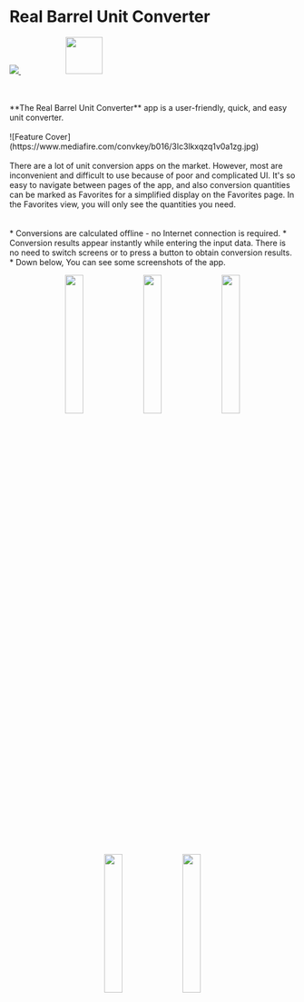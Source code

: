 # Real Barrel Unit Converter
<p class="event_desc">
  <a href="https://iranapps.ir/app/com.realbarrel.unitconverter">
    <img src="https://iranapps.ir/images/header-download-en.png"/>
  </a>
  &nbsp;
  &nbsp;
  &nbsp;
  &nbsp;
  &nbsp;
  &nbsp;
  &nbsp;
  &nbsp;
  &nbsp;
  &nbsp;
  <a href="https://drive.google.com/drive/folders/14aKnQag6UzmkPrW0GecTx3NJ6VUkFQjd?usp=sharing">
    <img src="https://www.mediafire.com/convkey/d9b8/fsxygf0h3529aprzg.jpg" height="65">
  </a>
</p>
</br>
</br>
**The Real Barrel Unit Converter** app is a user-friendly, quick, and easy unit converter.
</br>
</br>
![Feature Cover](https://www.mediafire.com/convkey/b016/3lc3lkxqzq1v0a1zg.jpg)
</br>
</br>
There are a lot of unit conversion apps on the market. However, most are inconvenient and difficult to use because of poor and complicated UI. It's so easy to navigate between pages of the app, and also conversion quantities can be marked as Favorites for a simplified display on the Favorites page. In the Favorites view, you will only see the quantities you need.
</br>
</br>
</br>
* Conversions are calculated offline - no Internet connection is required.
* Conversion results appear instantly while entering the input data. There is no need to switch screens or to press a button to obtain conversion results.
* Down below, You can see some screenshots of the app.
</br>
<p align="middle">
  <img src="https://www.mediafire.com/convkey/635b/zc1ce8rs1ee7fbjzg.jpg" width="25%"/>
  &nbsp;
  <img src="https://www.mediafire.com/convkey/f228/vvnhwhgqww7q1wszg.jpg" width="25%"/>
  &nbsp;
  <img src="https://www.mediafire.com/convkey/844d/0423v1610uzl0qizg.jpg" width="25%"/>
</p>
</br>
<p align="middle">
  <img src="https://www.mediafire.com/convkey/381c/mnm07vxb9propg7zg.jpg" width="25%"/>
  &nbsp;
  <img src="https://www.mediafire.com/convkey/e9ce/we73e23p63710p7zg.jpg" width="25%"/>
</p>
